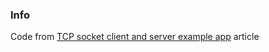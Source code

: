 ### Info

Code from [TCP socket client and server example app](https://www.codeproject.com/Articles/20972/Notification-Client-and-Server-Written-in-C) article
